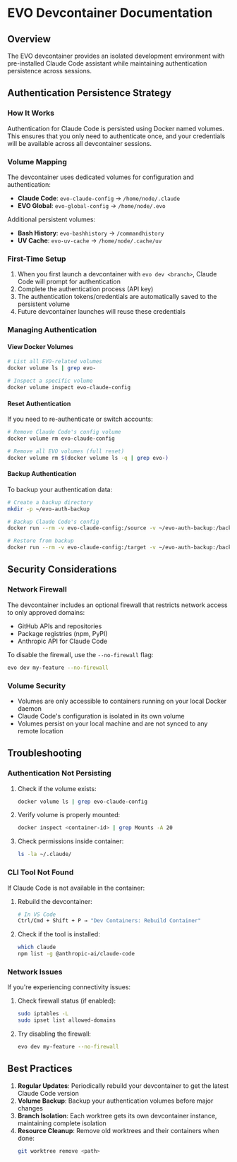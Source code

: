 # EVO Devcontainer Documentation

## Overview

The EVO devcontainer provides an isolated development environment with pre-installed Claude Code assistant while maintaining authentication persistence across sessions.

## Authentication Persistence Strategy

### How It Works

Authentication for Claude Code is persisted using Docker named volumes. This ensures that you only need to authenticate once, and your credentials will be available across all devcontainer sessions.

### Volume Mapping

The devcontainer uses dedicated volumes for configuration and authentication:

- **Claude Code**: `evo-claude-config` → `/home/node/.claude`
- **EVO Global**: `evo-global-config` → `/home/node/.evo`

Additional persistent volumes:
- **Bash History**: `evo-bashhistory` → `/commandhistory`
- **UV Cache**: `evo-uv-cache` → `/home/node/.cache/uv`

### First-Time Setup

1. When you first launch a devcontainer with `evo dev <branch>`, Claude Code will prompt for authentication
2. Complete the authentication process (API key)
3. The authentication tokens/credentials are automatically saved to the persistent volume
4. Future devcontainer launches will reuse these credentials

### Managing Authentication

#### View Docker Volumes
```bash
# List all EVO-related volumes
docker volume ls | grep evo-

# Inspect a specific volume
docker volume inspect evo-claude-config
```

#### Reset Authentication
If you need to re-authenticate or switch accounts:

```bash
# Remove Claude Code's config volume
docker volume rm evo-claude-config

# Remove all EVO volumes (full reset)
docker volume rm $(docker volume ls -q | grep evo-)
```

#### Backup Authentication
To backup your authentication data:

```bash
# Create a backup directory
mkdir -p ~/evo-auth-backup

# Backup Claude Code's config
docker run --rm -v evo-claude-config:/source -v ~/evo-auth-backup:/backup alpine tar -czf /backup/claude-config.tar.gz -C /source .

# Restore from backup
docker run --rm -v evo-claude-config:/target -v ~/evo-auth-backup:/backup alpine tar -xzf /backup/claude-config.tar.gz -C /target
```

## Security Considerations

### Network Firewall

The devcontainer includes an optional firewall that restricts network access to only approved domains:
- GitHub APIs and repositories
- Package registries (npm, PyPI)
- Anthropic API for Claude Code

To disable the firewall, use the `--no-firewall` flag:
```bash
evo dev my-feature --no-firewall
```

### Volume Security

- Volumes are only accessible to containers running on your local Docker daemon
- Claude Code's configuration is isolated in its own volume
- Volumes persist on your local machine and are not synced to any remote location

## Troubleshooting

### Authentication Not Persisting

1. Check if the volume exists:
   ```bash
   docker volume ls | grep evo-claude-config
   ```

2. Verify volume is properly mounted:
   ```bash
   docker inspect <container-id> | grep Mounts -A 20
   ```

3. Check permissions inside container:
   ```bash
   ls -la ~/.claude/
   ```

### CLI Tool Not Found

If Claude Code is not available in the container:

1. Rebuild the devcontainer:
   ```bash
   # In VS Code
   Ctrl/Cmd + Shift + P → "Dev Containers: Rebuild Container"
   ```

2. Check if the tool is installed:
   ```bash
   which claude
   npm list -g @anthropic-ai/claude-code
   ```

### Network Issues

If you're experiencing connectivity issues:

1. Check firewall status (if enabled):
   ```bash
   sudo iptables -L
   sudo ipset list allowed-domains
   ```

2. Try disabling the firewall:
   ```bash
   evo dev my-feature --no-firewall
   ```

## Best Practices

1. **Regular Updates**: Periodically rebuild your devcontainer to get the latest Claude Code version
2. **Volume Backup**: Backup your authentication volumes before major changes
3. **Branch Isolation**: Each worktree gets its own devcontainer instance, maintaining complete isolation
4. **Resource Cleanup**: Remove old worktrees and their containers when done:
   ```bash
   git worktree remove <path>
   ```